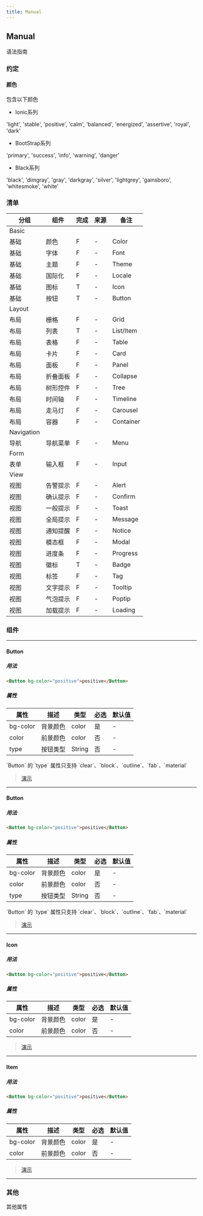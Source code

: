 ```yaml
---
title: Manual
---
```


## Manual

语法指南

### 约定

#### 颜色

包含以下颜色

* Ionic系列

'light', 'stable', 'positive', 'calm', 'balanced', 'energized', 'assertive', 'royal', 'dark'

* BootStrap系列

'primary', 'success', 'info', 'warning', 'danger'

* Black系列

'black', 'dimgray', 'gray', 'darkgray', 'silver', 'lightgrey', 'gainsboro', 'whitesmoke', 'white'

### 清单


| 分组		| 组件		| 完成		| 来源		| 备注     |
| ----  	| ----		| ----		| ----		| ----    |
| Basic
| 基础		| 颜色		| F			| -			| Color   |
| 基础		| 字体		| F			| -			| Font    |
| 基础		| 主题		| F			| -			| Theme   |
| 基础		| 国际化	| F			| -			| Locale  |
| 基础		| 图标		| T			| -			| Icon    |
| 基础		| 按钮		| T 		| -			| Button  |
| Layout
| 布局		| 栅格		| F 		| -			| Grid    |
| 布局		| 列表		| T 		| -			| List/Item |
| 布局		| 表格		| F 		| -			| Table   |
| 布局		| 卡片		| F 		| -			| Card    |
| 布局		| 面板		| F 		| -			| Panel   |
| 布局		| 折叠面板	| F 		| -			| Collapse|
| 布局		| 树形控件	| F 		| -			| Tree    |
| 布局		| 时间轴	| F 		| -			| Timeline|
| 布局		| 走马灯	| F 		| -			| Carousel|
| 布局		| 容器		| F 		| -			| Container|
| Navigation
| 导航		| 导航菜单	| F 		| -			| Menu    |
| Form
| 表单		| 输入框	| F 		| -			| Input   |
| View
| 视图		| 告警提示	| F 		| -			| Alert   |
| 视图		| 确认提示	| F 		| -			| Confirm |
| 视图		| 一般提示	| F 		| -			| Toast   |
| 视图		| 全局提示	| F 		| -			| Message |
| 视图		| 通知提醒	| F 		| -			| Notice  |
| 视图		| 模态框	| F 		| -			| Modal   |
| 视图		| 进度条	| F 		| -			| Progress|
| 视图		| 徽标		| T 		| -			| Badge   |
| 视图		| 标签		| F 		| -			| Tag     |
| 视图		| 文字提示	| F 		| -			| Tooltip |
| 视图		| 气泡提示	| F 		| -			| Poptip  |
| 视图		| 加载提示	| F 		| -			| Loading |



### 组件

----------



#### Button

##### 用法

```html
<Button bg-color="positive">positive</Button>
```

##### 属性

| 属性		| 描述		| 类型		| 必选		| 默认值   |
| ----  	| ----		| ----		| ----		| ----    |
| bg-color| 背景颜色	| color	| 是		| -       |
| color	| 前景颜色	| color	| 否		| -       |
| type  	| 按钮类型 	| String 	| 否 		| -       |


<p class="warning">
  `Button` 的 `type` 属性只支持 `clear`、`block`、`outline`、`fab`、`material`
</p>

> [演示](https://iview.github.io/view/docs/demo/#/button)

----------

#### Button

##### 用法

```html
<Button bg-color="positive">positive</Button>
```

##### 属性

| 属性		| 描述		| 类型		| 必选		| 默认值   |
| ----  	| ----		| ----		| ----		| ----    |
| bg-color| 背景颜色	| color	| 是		| -       |
| color	| 前景颜色	| color	| 否		| -       |
| type  	| 按钮类型 	| String 	| 否 		| -       |


<p class="warning">
  `Button` 的 `type` 属性只支持 `clear`、`block`、`outline`、`fab`、`material`
</p>

> [演示](https://iview.github.io/view/docs/demo/#/button)

----------

#### Icon

##### 用法

```html
<Button bg-color="positive">positive</Button>
```

##### 属性

| 属性		| 描述		| 类型		| 必选		| 默认值   |
| ----  	| ----		| ----		| ----		| ----    |
| bg-color| 背景颜色	| color	| 是		| -       |
| color	| 前景颜色	| color	| 否		| -       |

> [演示](https://iview.github.io/view/docs/demo/#/list)

----------

#### Item

##### 用法

```html
<Button bg-color="positive">positive</Button>
```

##### 属性

| 属性		| 描述		| 类型		| 必选		| 默认值   |
| ----  	| ----		| ----		| ----		| ----    |
| bg-color| 背景颜色	| color	| 是		| -       |
| color	| 前景颜色	| color	| 否		| -       |

> [演示](https://iview.github.io/view/docs/demo/#/list)
  
----------

### 其他

其他属性